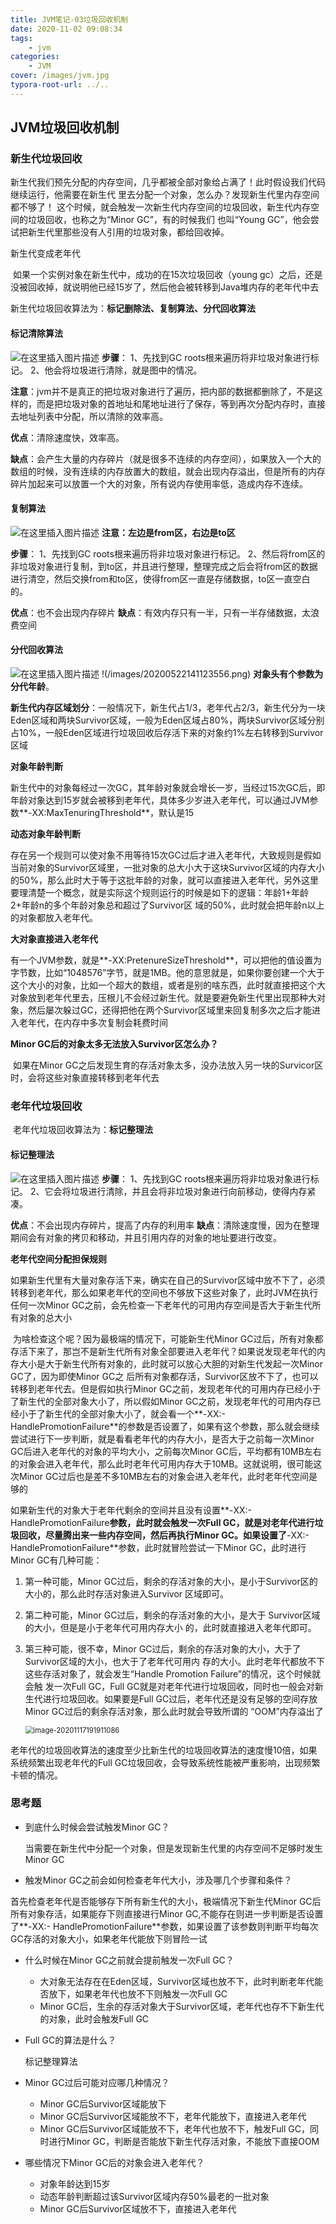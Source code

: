 ```yaml
---
title: JVM笔记-03垃圾回收机制
date: 2020-11-02 09:08:34
tags:
	- jvm
categories: 
	- JVM
cover: /images/jvm.jpg
typora-root-url: ../..
---
```


## JVM垃圾回收机制

### 新生代垃圾回收

​	新生代我们预先分配的内存空间，几乎都被全部对象给占满了！此时假设我们代码继续运行，他需要在新生代 里去分配一个对象，怎么办？发现新生代里内存空间都不够了！ 这个时候，就会触发一次新生代内存空间的垃圾回收，新生代内存空间的垃圾回收，也称之为“Minor GC”，有的时候我们 也叫“Young GC”，他会尝试把新生代里那些没有人引用的垃圾对象，都给回收掉。

新生代变成老年代

​	如果一个实例对象在新生代中，成功的在15次垃圾回收（young gc）之后，还是没被回收掉，就说明他已经15岁了，然后他会被转移到Java堆内存的老年代中去

新生代垃圾回收算法为：**标记删除法、复制算法、分代回收算法**

#### **标记清除算法**

![在这里插入图片描述](/images/20200522134558946.png)
**步骤**：
1、先找到GC roots根来遍历将非垃圾对象进行标记。
2、他会将垃圾进行清除，就是图中的情况。

**注意**：jvm并不是真正的把垃圾对象进行了遍历，把内部的数据都删除了，不是这样的，而是把垃圾对象的首地址和尾地址进行了保存，等到再次分配内存时，直接去地址列表中分配，所以清除的效率高。

**优点**：清除速度快，效率高。

**缺点**：会产生大量的内存碎片（就是很多不连续的内存空间），如果放入一个大的数组的时候，没有连续的内存放置大的数组，就会出现内存溢出，但是所有的内存碎片加起来可以放置一个大的对象，所有说内存使用率低，造成内存不连续。

#### **复制算法**

![在这里插入图片描述](/images/20200522140001248.png)
**注意：左边是from区，右边是to区**

**步骤**：
1、先找到GC roots根来遍历将非垃圾对象进行标记。
2、然后将from区的非垃圾对象进行复制，到to区，并且进行整理，整理完成之后会将from区的数据进行清空，然后交换from和to区，使得from区一直是存储数据，to区一直空白的。

**优点**：也不会出现内存碎片
**缺点**：有效内存只有一半，只有一半存储数据，太浪费空间

#### **分代回收算法**

![在这里插入图片描述](/images/20200522141003717.png)
!(/images/20200522141123556.png)
**对象头有个参数为分代年龄**。

**新生代内存区域划分**：一般情况下，新生代占1/3，老年代占2/3，新生代分为一块Eden区域和两块Survivor区域，一般为Eden区域占80%，两块Survivor区域分别占10%，一般Eden区域进行垃圾回收后存活下来的对象约1%左右转移到Survivor区域

**对象年龄判断**

​	新生代中的对象每经过一次GC，其年龄对象就会增长一岁，当经过15次GC后，即年龄对象达到15岁就会被移到老年代，具体多少岁进入老年代，可以通过JVM参数**-XX:MaxTenuringThreshold**，默认是15

**动态对象年龄判断**

​	存在另一个规则可以使对象不用等待15次GC过后才进入老年代，大致规则是假如当前对象的Survivor区域里，一批对象的总大小大于这块Survivor区域的内存大小的50%，那么此时大于等于这批年龄的对象，就可以直接进入老年代，另外这里要理清楚一个概念，就是实际这个规则运行的时候是如下的逻辑：年龄1+年龄2+年龄n的多个年龄对象总和超过了Survivor区 域的50%，此时就会把年龄n以上的对象都放入老年代。

**大对象直接进入老年代**

​	有一个JVM参数，就是**-XX:PretenureSizeThreshold**，可以把他的值设置为字节数，比如“1048576”字节，就是1MB。他的意思就是，如果你要创建一个大于这个大小的对象，比如一个超大的数组，或者是别的啥东西，此时就直接把这个大对象放到老年代里去，压根儿不会经过新生代。就是要避免新生代里出现那种大对象，然后屡次躲过GC，还得把他在两个Survivor区域里来回复制多次之后才能进入老年代，在内存中多次复制会耗费时间

**Minor GC后的对象太多无法放入Survivor区怎么办？**

​	如果在Minor GC之后发现生育的存活对象太多，没办法放入另一块的Survicor区时，会将这些对象直接转移到老年代去



### 老年代垃圾回收

​	老年代垃圾回收算法为：**标记整理法**

#### **标记整理法**

![在这里插入图片描述](/images/20200522135432187.png)
**步骤**：
1、先找到GC roots根来遍历将非垃圾对象进行标记。
2、它会将垃圾进行清除，并且会将非垃圾对象进行向前移动，使得内存紧凑。

**优点**：不会出现内存碎片，提高了内存的利用率
**缺点**：清除速度慢，因为在整理期间会有对象的拷贝和移动，并且引用内存的对象的地址要进行改变。

**老年代空间分配担保规则**

​	如果新生代里有大量对象存活下来，确实在自己的Survivor区域中放不下了，必须转移到老年代，那么如果老年代的空间也不够放下这些对象了，此时JVM在执行任何一次Minor GC之前，会先检查一下老年代的可用内存空间是否大于新生代所有对象的总大小

​	为啥检查这个呢？因为最极端的情况下，可能新生代Minor GC过后，所有对象都存活下来了，那岂不是新生代所有对象全部要进入老年代？如果说发现老年代的内存大小是大于新生代所有对象的，此时就可以放心大胆的对新生代发起一次Minor GC了，因为即使Minor GC之 后所有对象都存活，Survivor区放不下了，也可以转移到老年代去。但是假如执行Minor GC之前，发现老年代的可用内存已经小于了新生代的全部对象大小了，所以假如Minor GC之前，发现老年代的可用内存已经小于了新生代的全部对象大小了，就会看一个**-XX:- HandlePromotionFailure**的参数是否设置了，如果有这个参数，那么就会继续尝试进行下一步判断，就是看看老年代的内存大小，是否大于之前每一次Minor GC后进入老年代的对象的平均大小，之前每次Minor GC后，平均都有10MB左右的对象会进入老年代，那么此时老年代可用内存大于10MB。这就说明，很可能这次Minor GC过后也是差不多10MB左右的对象会进入老年代，此时老年代空间是够的

如果新生代的对象大于老年代剩余的空间并且没有设置**-XX:- HandlePromotionFailure**参数，此时就会触发一次Full GC，就是对老年代进行垃圾回收，尽量腾出来一些内存空间，然后再执行Minor GC。如果设置了**-XX:- HandlePromotionFailure**参数，此时就冒险尝试一下Minor GC，此时进行Minor GC有几种可能：

1. 第一种可能，Minor GC过后，剩余的存活对象的大小，是小于Survivor区的大小的，那么此时存活对象进入Survivor 区域即可。

2. 第二种可能，Minor GC过后，剩余的存活对象的大小，是大于 Survivor区域的大小，但是是小于老年代可用内存大小 的，此时就直接进入老年代即可。

3. 第三种可能，很不幸，Minor GC过后，剩余的存活对象的大小，大于了Survivor区域的大小，也大于了老年代可用内 存的大小。此时老年代都放不下这些存活对象了，就会发生“Handle Promotion Failure”的情况，这个时候就会触 发一次Full GC，Full GC就是对老年代进行垃圾回收，同时也一般会对新生代进行垃圾回收。如果要是Full GC过后，老年代还是没有足够的空间存放Minor GC过后的剩余存活对象，那么此时就会导致所谓的 “OOM”内存溢出了

   <img src="/images/image-20201117191911086.png" alt="image-20201117191911086" style="zoom: 80%;" />

老年代的垃圾回收算法的速度至少比新生代的垃圾回收算法的速度慢10倍，如果系统频繁出现老年代的Full GC垃圾回收，会导致系统性能被严重影响，出现频繁卡顿的情况。



### 思考题

- 到底什么时候会尝试触发Minor GC？

  当需要在新生代中分配一个对象，但是发现新生代里的内存空间不足够时发生Minor GC

-  触发Minor GC之前会如何检查老年代大小，涉及哪几个步骤和条件？ 

  首先检查老年代是否能够存下所有新生代的大小，极端情况下新生代Minor GC后所有对象存活，如果能存下则直接进行Minor GC,不能存在则进一步判断是否设置了**-XX:- HandlePromotionFailure**参数，如果设置了该参数则判断平均每次GC存活的对象大小，如果老年代能放下则冒险一试

- 什么时候在Minor GC之前就会提前触发一次Full GC？ 

  - 大对象无法存在在Eden区域，Survivor区域也放不下，此时判断老年代能否放下，如果老年代也放不下则触发一次Full GC
  - Minor GC后，生余的存活对象大于Survivor区域，老年代也存不下新生代的对象，此时会触发Full GC

- Full GC的算法是什么？ 

  标记整理算法

- Minor GC过后可能对应哪几种情况？ 

  - Minor GC后Survivor区域能放下
  - Minor GC后Survivor区域能放不下，老年代能放下，直接进入老年代
  - Minor GC后Survivor区域能放不下，老年代也放不下，触发Full GC，同时进行Minor GC，判断是否能放下新生代存活对象，不能放下直接OOM

- 哪些情况下Minor GC后的对象会进入老年代？

  - 对象年龄达到15岁
  - 动态年龄判断超过该Survivor区域内存50%最老的一批对象
  - Minor GC后Survivor区域放不下，直接进入老年代